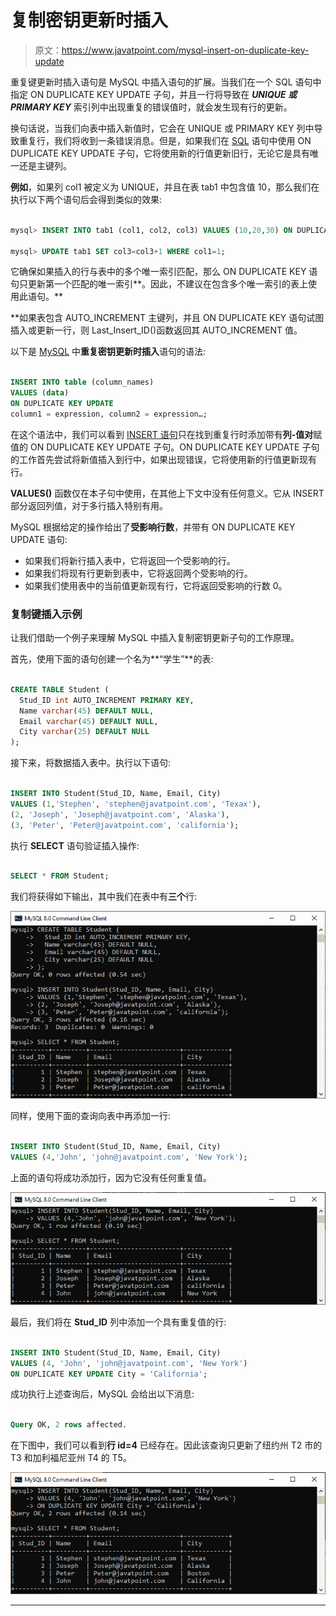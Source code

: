 # 复制密钥更新时插入

> 原文：<https://www.javatpoint.com/mysql-insert-on-duplicate-key-update>

重复键更新时插入语句是 MySQL 中插入语句的扩展。当我们在一个 SQL 语句中指定 ON DUPLICATE KEY UPDATE 子句，并且一行将导致在 ***UNIQUE 或 PRIMARY KEY*** 索引列中出现重复的错误值时，就会发生现有行的更新。

换句话说，当我们向表中插入新值时，它会在 UNIQUE 或 PRIMARY KEY 列中导致重复行，我们将收到一条错误消息。但是，如果我们在 [SQL](https://www.javatpoint.com/sql-tutorial) 语句中使用 ON DUPLICATE KEY UPDATE 子句，它将使用新的行值更新旧行，无论它是具有唯一还是主键列。

**例如**，如果列 col1 被定义为 UNIQUE，并且在表 tab1 中包含值 10，那么我们在执行以下两个语句后会得到类似的效果:

```sql

mysql> INSERT INTO tab1 (col1, col2, col3) VALUES (10,20,30) ON DUPLICATE KEY UPDATE col3=col3+1;

mysql> UPDATE tab1 SET col3=col3+1 WHERE col1=1;

```

它确保如果插入的行与表中的多个唯一索引匹配，那么 ON DUPLICATE KEY 语句只更新第一个匹配的唯一索引**。因此，不建议在包含多个唯一索引的表上使用此语句。**

 **如果表包含 AUTO_INCREMENT 主键列，并且 ON DUPLICATE KEY 语句试图插入或更新一行，则 Last_Insert_ID()函数返回其 AUTO_INCREMENT 值。

以下是 [MySQL](https://www.javatpoint.com/mysql-tutorial) 中**重复密钥更新时插入**语句的语法:

```sql

INSERT INTO table (column_names)
VALUES (data)
ON DUPLICATE KEY UPDATE 
column1 = expression, column2 = expression…;

```

在这个语法中，我们可以看到 [INSERT 语句](https://www.javatpoint.com/mysql-insert)只在找到重复行时添加带有**列-值对**赋值的 ON DUPLICATE KEY UPDATE 子句。ON DUPLICATE KEY UPDATE 子句的工作首先尝试将新值插入到行中，如果出现错误，它将使用新的行值更新现有行。

**VALUES()** 函数仅在本子句中使用，在其他上下文中没有任何意义。它从 INSERT 部分返回列值，对于多行插入特别有用。

MySQL 根据给定的操作给出了**受影响行数**，并带有 ON DUPLICATE KEY UPDATE 语句:

*   如果我们将新行插入表中，它将返回一个受影响的行。
*   如果我们将现有行更新到表中，它将返回两个受影响的行。
*   如果我们使用表中的当前值更新现有行，它将返回受影响的行数 0。

### 复制键插入示例

让我们借助一个例子来理解 MySQL 中插入复制密钥更新子句的工作原理。

首先，使用下面的语句创建一个名为**“学生”**的表:

```sql

CREATE TABLE Student (
  Stud_ID int AUTO_INCREMENT PRIMARY KEY,
  Name varchar(45) DEFAULT NULL,
  Email varchar(45) DEFAULT NULL,
  City varchar(25) DEFAULT NULL
);

```

接下来，将数据插入表中。执行以下语句:

```sql

INSERT INTO Student(Stud_ID, Name, Email, City) 
VALUES (1,'Stephen', 'stephen@javatpoint.com', 'Texax'), 
(2, 'Joseph', 'Joseph@javatpoint.com', 'Alaska'), 
(3, 'Peter', 'Peter@javatpoint.com', 'california');

```

执行 **SELECT** 语句验证插入操作:

```sql

SELECT * FROM Student;

```

我们将获得如下输出，其中我们在表中有**三个**行:

![MySQL INSERT ON DUPLICATE KEY UPDATE](img/39cb6fc7497a657058e1da789b8db237.png)

同样，使用下面的查询向表中再添加一行:

```sql

INSERT INTO Student(Stud_ID, Name, Email, City) 
VALUES (4,'John', 'john@javatpoint.com', 'New York');

```

上面的语句将成功添加行，因为它没有任何重复值。

![MySQL INSERT ON DUPLICATE KEY UPDATE](img/0bb5bf599570b2aabdc968244d2bda8c.png)

最后，我们将在 **Stud_ID** 列中添加一个具有重复值的行:

```sql

INSERT INTO Student(Stud_ID, Name, Email, City) 
VALUES (4, 'John', 'john@javatpoint.com', 'New York')
ON DUPLICATE KEY UPDATE City = 'California';

```

成功执行上述查询后，MySQL 会给出以下消息:

```sql

Query OK, 2 rows affected.

```

在下图中，我们可以看到**行 id=4** 已经存在。因此该查询只更新了纽约州 T2 市的 T3 和加利福尼亚州 T4 的 T5。

![MySQL INSERT ON DUPLICATE KEY UPDATE](img/8941ab387eecb21c063cca9bf219ed9f.png)

* * ***